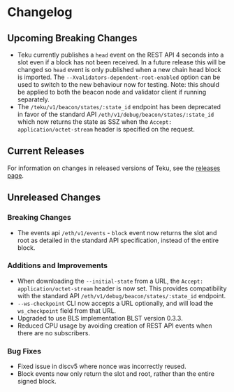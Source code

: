 # Changelog

## Upcoming Breaking Changes
- Teku currently publishes a `head` event on the REST API 4 seconds into a slot even if a block has not been received. In a future release this will be changed so `head` event is only published when a new
  chain head block is imported. The `--Xvalidators-dependent-root-enabled` option can be used to switch to the new behaviour now for testing.
  Note: this should be applied to both the beacon node and validator client if running separately.
- The `/teku/v1/beacon/states/:state_id` endpoint has been deprecated in favor of the standard API `/eth/v1/debug/beacon/states/:state_id` which now returns the state as SSZ when the `Accept: application/octet-stream` header is specified on the request.

## Current Releases
For information on changes in released versions of Teku, see the [releases page](https://github.com/ConsenSys/teku/releases).

## Unreleased Changes
  
### Breaking Changes
- The events api `/eth/v1/events` - `block` event now returns the slot and root as detailed in the standard API specification, instead of the entire block.

### Additions and Improvements
- When downloading the `--initial-state` from a URL, the `Accept: application/octet-stream` header is now set. This provides compatibility with the standard API `/eth/v1/debug/beacon/states/:state_id` endpoint.
- `--ws-checkpoint` CLI now accepts a URL optionally, and will load the `ws_checkpoint` field from that URL.
- Upgraded to use BLS implementation BLST version 0.3.3.
- Reduced CPU usage by avoiding creation of REST API events when there are no subscribers.

### Bug Fixes
- Fixed issue in discv5 where nonce was incorrectly reused.
- Block events now only return the slot and root, rather than the entire signed block.